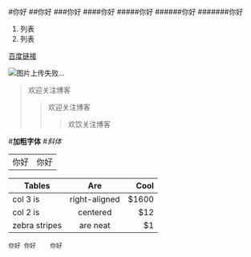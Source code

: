 #你好
##你好
###你好
####你好
#####你好
######你好
#######你好

1. 列表
2. 列表

[百度链接](https://www.baidu.com/)

![图片上传失败...](http:pic25.nipic.com/20121205/10197997_003647426000_2.jpg)
>欢迎关注博客
>>欢迎关注博客
>>>欢饮关注博客

#**加粗字体**
#*斜体*



<table>
<tr>
<td>你好</td>
<td>你好</td>
</tr>

</table>



| Tables        | Are           | Cool  |
| ------------- |:-------------:| -----:|
| col 3 is      | right-aligned | $1600 |
| col 2 is      | centered      |   $12 |
| zebra stripes | are neat      |    $1 |
    你好 你好    你好